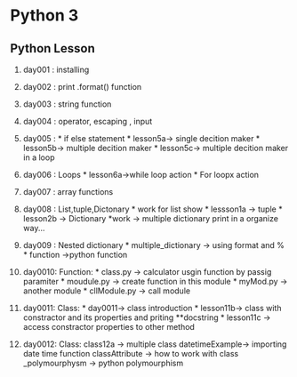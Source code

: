 #	Python 3
##	Python Lesson
1. day001 : installing 
2. day002 : print .format() function 
3. day003 : string function 
4. day004 : operator, escaping , input 
5. day005 : *	if else statement
            *	lesson5a->
				single decition maker
            *	lesson5b->
				multiple decition maker
            *	lesson5c->
				multiple decition maker in a loop
6. day006 : Loops
		* lesson6a->while loop action
		* For  loopx action
7. day007 : array functions

8. day008 : List,tuple,Dictonary
			* work for list show
			* lessson1a -> tuple
			* lesson2b  -> Dictionary
			*work -> multiple dictionary print in a organize way...

9. day009 : Nested dictionary 
			* multiple_dictionary -> using format and % 
			* function ->python function  

10. day0010: Function:
			 * class.py -> calculator usgin function by passig paramiter 
			 * moudule.py -> create function in this module
			 * myMod.py -> another module 
			 * cllModule.py -> call module 

11. day0011: Class:
			 * day0011-> class introduction
			 * lesson11b->  class with constractor and its properties and priting **docstring 
			 * lesson11c -> access constractor properties to other method

12. day0012: Class: 
			class12a -> multiple class 
			datetimeExample-> importing date time function
			classAttribute -> how to work with class
			_polymourphysm -> python polymourphism